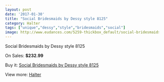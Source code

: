 ```yaml
---
layout: post
date: '2017-01-30'
title: "Social Bridesmaids by Dessy style 8125"
category: Halter
tags: ["unique","dessy","style","bridesmaids","social"]
image: http://www.eudances.com/5259-thickbox_default/social-bridesmaids-by-dessy-style-8125.jpg
---
```

Social Bridesmaids by Dessy style 8125

On Sales: **$232.99**
<a href="https://www.eudances.com/en/halter/1772-social-bridesmaids-by-dessy-style-8125.html"><amp-img layout="responsive" width="600" height="600" src="//www.eudances.com/5259-thickbox_default/social-bridesmaids-by-dessy-style-8125.jpg" alt="Social Bridesmaids by Dessy style 8125 0" /></a>
<a href="https://www.eudances.com/en/halter/1772-social-bridesmaids-by-dessy-style-8125.html"><amp-img layout="responsive" width="600" height="600" src="//www.eudances.com/5260-thickbox_default/social-bridesmaids-by-dessy-style-8125.jpg" alt="Social Bridesmaids by Dessy style 8125 1" /></a>

Buy it: [Social Bridesmaids by Dessy style 8125](https://www.eudances.com/en/halter/1772-social-bridesmaids-by-dessy-style-8125.html "Social Bridesmaids by Dessy style 8125")

View more: [Halter](https://www.eudances.com/en/19-halter "Halter")